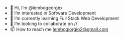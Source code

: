 - 👋 Hi, I’m @lembogeorgex
- 👀 I’m interested in Software Development
- 🌱 I’m currently learning Full Stack Web Development
- 💞️ I’m looking to collaborate on //
- 📫 How to reach me lembogiorgio2@gmail.com

<!---
lembogeorgex/lembogeorgex is a ✨ special ✨ repository because its `README.md` (this file) appears on your GitHub profile.
You can click the Preview link to take a look at your changes.
--->
